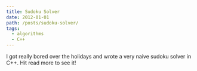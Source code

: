 ```yaml
---
title: Sudoku Solver
date: 2012-01-01
path: /posts/sudoku-solver/
tags:
  - algorithms
  - C++
---
```


I got really bored over the holidays and wrote a very naive sudoku solver in C++. Hit read more to see it!

<script src="https://gist.github.com/Stonelinks/1522578.js"></script>
